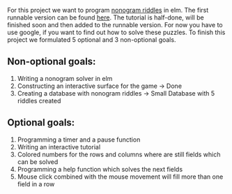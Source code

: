 For this project we want to program [nonogram riddles](https://en.wikipedia.org/wiki/Nonogram) in elm.
The first runnable version can be found [here](https://github.com/vnoe/nonogram/blob/gh-pages/index.html).
The tutorial is half-done, will be finished soon and then added to the runnable version.
For now you have to use google, if you want to find out how to solve these puzzles.
To finish this project we formulated 5 optional and 3 non-optional goals.

## Non-optional goals:

1. Writing a nonogram solver in elm
2. Constructing an interactive surface for the game -> Done
3. Creating a database with nonogram riddles        -> Small Database with 5 riddles created

## Optional goals:

1. Programming a timer and a pause function
2. Writing an interactive tutorial
3. Colored numbers for the rows and columns where are still fields which can be solved
4. Programming a help function which solves the next fields
5. Mouse click combined with the mouse movement will fill more than one field in a row


